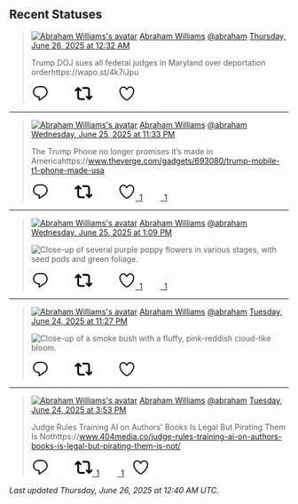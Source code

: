 ## Recent Statuses

> <a href="https://indieweb.social/@abraham"><img alt="Abraham Williams's avatar" src="https://cdn.masto.host/indiewebsocial/accounts/avatars/109/292/540/382/343/163/original/d00f2e03ce9c85b1.jpg" height="24" width="24" ></a> [Abraham Williams](https://indieweb.social/@abraham) [@abraham](https://indieweb.social/@abraham) [Thursday, June 26, 2025 at 12:32 AM](https://indieweb.social/@abraham/114746846836133646)
>
> Trump DOJ sues all federal judges in Maryland over deportation orderhttps://wapo.st/4k7iJpu
>
> [![Reply](./images/reply_light.svg#gh-light-mode-only "Reply")](https://indieweb.social/@abraham/114746846836133646#gh-light-mode-only)[![Reply](./images/reply.svg#gh-dark-mode-only "Reply")](https://indieweb.social/@abraham/114746846836133646#gh-dark-mode-only)&emsp;[![Boost](./images/retweet_light.svg#gh-light-mode-only "Boost")](https://indieweb.social/@abraham/114746846836133646#gh-light-mode-only)[![Boost](./images/retweet.svg#gh-dark-mode-only "Boost")](https://indieweb.social/@abraham/114746846836133646#gh-dark-mode-only)&emsp;[![Favorite](./images/like_light.svg#gh-light-mode-only "Favorite")](https://indieweb.social/@abraham/114746846836133646#gh-light-mode-only)[![Favorite](./images/like.svg#gh-dark-mode-only "Favorite")](https://indieweb.social/@abraham/114746846836133646#gh-dark-mode-only)


---

> <a href="https://indieweb.social/@abraham"><img alt="Abraham Williams's avatar" src="https://cdn.masto.host/indiewebsocial/accounts/avatars/109/292/540/382/343/163/original/d00f2e03ce9c85b1.jpg" height="24" width="24" ></a> [Abraham Williams](https://indieweb.social/@abraham) [@abraham](https://indieweb.social/@abraham) [Wednesday, June 25, 2025 at 11:33 PM](https://indieweb.social/@abraham/114746616309093836)
>
> The Trump Phone no longer promises it’s made in Americahttps://www.theverge.com/gadgets/693080/trump-mobile-t1-phone-made-usa
>
> [![Reply](./images/reply_light.svg#gh-light-mode-only "Reply")](https://indieweb.social/@abraham/114746616309093836#gh-light-mode-only)[![Reply](./images/reply.svg#gh-dark-mode-only "Reply")](https://indieweb.social/@abraham/114746616309093836#gh-dark-mode-only)&emsp;[![Boost](./images/retweet_light.svg#gh-light-mode-only "Boost")](https://indieweb.social/@abraham/114746616309093836#gh-light-mode-only)[![Boost](./images/retweet.svg#gh-dark-mode-only "Boost")](https://indieweb.social/@abraham/114746616309093836#gh-dark-mode-only)&emsp;[![Favorite](./images/like_light.svg#gh-light-mode-only "Favorite")&ensp;1](https://indieweb.social/@abraham/114746616309093836#gh-light-mode-only)[![Favorite](./images/like.svg#gh-dark-mode-only "Favorite")&ensp;1](https://indieweb.social/@abraham/114746616309093836#gh-dark-mode-only)


---

> <a href="https://indieweb.social/@abraham"><img alt="Abraham Williams's avatar" src="https://cdn.masto.host/indiewebsocial/accounts/avatars/109/292/540/382/343/163/original/d00f2e03ce9c85b1.jpg" height="24" width="24" ></a> [Abraham Williams](https://indieweb.social/@abraham) [@abraham](https://indieweb.social/@abraham) [Wednesday, June 25, 2025 at 1:09 PM](https://indieweb.social/@abraham/114744163874663913)
>
> 
>
> ![Close-up of several purple poppy flowers in various stages, with seed pods and green foliage.](https://cdn.masto.host/indiewebsocial/media_attachments/files/114/744/163/644/089/287/original/c711ace6d2b2312c.jpg)
>
> [![Reply](./images/reply_light.svg#gh-light-mode-only "Reply")](https://indieweb.social/@abraham/114744163874663913#gh-light-mode-only)[![Reply](./images/reply.svg#gh-dark-mode-only "Reply")](https://indieweb.social/@abraham/114744163874663913#gh-dark-mode-only)&emsp;[![Boost](./images/retweet_light.svg#gh-light-mode-only "Boost")](https://indieweb.social/@abraham/114744163874663913#gh-light-mode-only)[![Boost](./images/retweet.svg#gh-dark-mode-only "Boost")](https://indieweb.social/@abraham/114744163874663913#gh-dark-mode-only)&emsp;[![Favorite](./images/like_light.svg#gh-light-mode-only "Favorite")&ensp;1](https://indieweb.social/@abraham/114744163874663913#gh-light-mode-only)[![Favorite](./images/like.svg#gh-dark-mode-only "Favorite")&ensp;1](https://indieweb.social/@abraham/114744163874663913#gh-dark-mode-only)


---

> <a href="https://indieweb.social/@abraham"><img alt="Abraham Williams's avatar" src="https://cdn.masto.host/indiewebsocial/accounts/avatars/109/292/540/382/343/163/original/d00f2e03ce9c85b1.jpg" height="24" width="24" ></a> [Abraham Williams](https://indieweb.social/@abraham) [@abraham](https://indieweb.social/@abraham) [Tuesday, June 24, 2025 at 11:27 PM](https://indieweb.social/@abraham/114740930594637535)
>
> 
>
> ![Close-up of a smoke bush with a fluffy, pink-reddish cloud-like bloom.](https://cdn.masto.host/indiewebsocial/media_attachments/files/114/740/930/345/314/089/original/45d32399fbaaca0c.jpg)
>
> [![Reply](./images/reply_light.svg#gh-light-mode-only "Reply")](https://indieweb.social/@abraham/114740930594637535#gh-light-mode-only)[![Reply](./images/reply.svg#gh-dark-mode-only "Reply")](https://indieweb.social/@abraham/114740930594637535#gh-dark-mode-only)&emsp;[![Boost](./images/retweet_light.svg#gh-light-mode-only "Boost")](https://indieweb.social/@abraham/114740930594637535#gh-light-mode-only)[![Boost](./images/retweet.svg#gh-dark-mode-only "Boost")](https://indieweb.social/@abraham/114740930594637535#gh-dark-mode-only)&emsp;[![Favorite](./images/like_light.svg#gh-light-mode-only "Favorite")](https://indieweb.social/@abraham/114740930594637535#gh-light-mode-only)[![Favorite](./images/like.svg#gh-dark-mode-only "Favorite")](https://indieweb.social/@abraham/114740930594637535#gh-dark-mode-only)


---

> <a href="https://indieweb.social/@abraham"><img alt="Abraham Williams's avatar" src="https://cdn.masto.host/indiewebsocial/accounts/avatars/109/292/540/382/343/163/original/d00f2e03ce9c85b1.jpg" height="24" width="24" ></a> [Abraham Williams](https://indieweb.social/@abraham) [@abraham](https://indieweb.social/@abraham) [Tuesday, June 24, 2025 at 3:53 PM](https://indieweb.social/@abraham/114739145171673856)
>
> Judge Rules Training AI on Authors&#39; Books Is Legal But Pirating Them Is Nothttps://www.404media.co/judge-rules-training-ai-on-authors-books-is-legal-but-pirating-them-is-not/
>
> [![Reply](./images/reply_light.svg#gh-light-mode-only "Reply")](https://indieweb.social/@abraham/114739145171673856#gh-light-mode-only)[![Reply](./images/reply.svg#gh-dark-mode-only "Reply")](https://indieweb.social/@abraham/114739145171673856#gh-dark-mode-only)&emsp;[![Boost](./images/retweet_light.svg#gh-light-mode-only "Boost")&ensp;1](https://indieweb.social/@abraham/114739145171673856#gh-light-mode-only)[![Boost](./images/retweet.svg#gh-dark-mode-only "Boost")&ensp;1](https://indieweb.social/@abraham/114739145171673856#gh-dark-mode-only)&emsp;[![Favorite](./images/like_light.svg#gh-light-mode-only "Favorite")](https://indieweb.social/@abraham/114739145171673856#gh-light-mode-only)[![Favorite](./images/like.svg#gh-dark-mode-only "Favorite")](https://indieweb.social/@abraham/114739145171673856#gh-dark-mode-only)


_Last updated Thursday, June 26, 2025 at 12:40 AM UTC._

